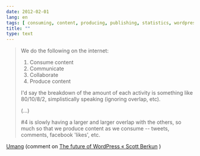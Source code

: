 ```yaml
---
date: 2012-02-01
lang: en
tags: [ consuming, content, producing, publishing, statistics, wordpress ]
title: ""
type: text
---
```


> We do the following on the internet:
>
> 1.  Consume content
> 2.  Communicate
> 3.  Collaborate
> 4.  Produce content
>
> I'd say the breakdown of the amount of each activity is something like
> 80/10/8/2, simplistically speaking (ignoring overlap, etc).
>
> (...)
>
> #4 is slowly having a larger and larger overlap with the others, so
> much so that we produce content as we consume -- tweets, comments,
> facebook 'likes', etc.

[Umang](http://umangjaipuria.blogspot.com/) (comment on [The future of
WordPress « Scott
Berkun](http://www.scottberkun.com/blog/2010/the-future-of-wordpress-help-wanted/#comment-670152)
)

